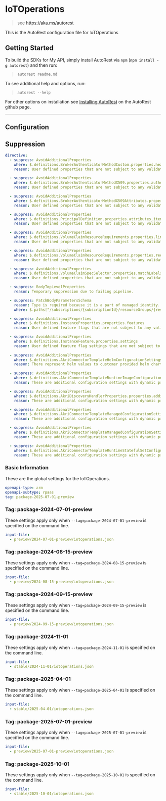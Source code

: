 # IoTOperations

> see https://aka.ms/autorest

This is the AutoRest configuration file for IoTOperations.

## Getting Started

To build the SDKs for My API, simply install AutoRest via `npm` (`npm install -g autorest`) and then run:

> `autorest readme.md`

To see additional help and options, run:

> `autorest --help`

For other options on installation see [Installing AutoRest](https://aka.ms/autorest/install) on the AutoRest github page.

---

## Configuration

## Suppression

``` yaml
directive:
  - suppress: AvoidAdditionalProperties
    where: $.definitions.BrokerAuthenticatorMethodCustom.properties.headers
    reason: User defined properties that are not subject to any validations.

  - suppress: AvoidAdditionalProperties
    where: $.definitions.BrokerAuthenticatorMethodX509.properties.authorizationAttributes
    reason: User defined properties that are not subject to any validations.

  - suppress: AvoidAdditionalProperties
    where: $.definitions.BrokerAuthenticatorMethodX509Attributes.properties.attributes
    reason: User defined properties that are not subject to any validations.

  - suppress: AvoidAdditionalProperties
    where: $.definitions.PrincipalDefinition.properties.attributes.items
    reason: User defined properties that are not subject to any validations.

  - suppress: AvoidAdditionalProperties
    where: $.definitions.VolumeClaimResourceRequirements.properties.limits
    reason: User defined properties that are not subject to any validations.

  - suppress: AvoidAdditionalProperties
    where: $.definitions.VolumeClaimResourceRequirements.properties.requests
    reason: User defined properties that are not subject to any validations.

  - suppress: AvoidAdditionalProperties
    where: $.definitions.VolumeClaimSpecSelector.properties.matchLabels
    reason: User defined properties that are not subject to any validations.

  - suppress: BodyTopLevelProperties
    reason: Temporary suppression due to failing pipeline.

  - suppress: PatchBodyParametersSchema
    reason: Type is required because it is a part of managed identity.
    where: $.paths["/subscriptions/{subscriptionId}/resourceGroups/{resourceGroupName}/providers/Microsoft.IoTOperations/instances/{instanceName}"].patch.parameters[4].schema.properties.identity

  - suppress: AvoidAdditionalProperties
    where: $.definitions.InstanceProperties.properties.features
    reason: User defined feature flags that are not subject to any validations and can differ between the versions of AIO deployed on the customer's cluster.

  - suppress: AvoidAdditionalProperties
    where: $.definitions.InstanceFeature.properties.settings
    reason: User defined feature flag settings that are not subject to any validations and can differ between the versions of AIO deployed on the customer's cluster.
    
  - suppress: AvoidAdditionalProperties
    where: $.definitions.AkriConnectorTemplateHelmConfigurationSettings.properties.values
    reason: There represent helm values to customer provided helm charts hence the properties are not known ahead of time.

  - suppress: AvoidAdditionalProperties
    where: $.definitions.AkriConnectorTemplateRuntimeImageConfigurationSettings.properties.additionalConfiguration
    reason: These are additional configuration settings with dynamic properties that are not known ahead of time.

  - suppress: AvoidAdditionalProperties
    where: $.definitions.AkriDiscoveryHandlerProperties.properties.additionalConfiguration
    reason: These are additional configuration settings with dynamic properties that are not known ahead of time.

  - suppress: AvoidAdditionalProperties
    where: $.definitions.AkriConnectorTemplateManagedConfigurationSettings.properties.persistentVolumeClaimTemplates.items
    reason: These are additional configuration settings with dynamic properties that are not known ahead of time.

  - suppress: AvoidAdditionalProperties
    where: $.definitions.AkriConnectorTemplateManagedConfigurationSettings.properties.additionalConfiguration
    reason: These are additional configuration settings with dynamic properties that are not known ahead of time.

  - suppress: AvoidAdditionalProperties
    where: $.definitions.AkriConnectorTemplateRuntimeStatefulSetConfiguration.properties.statefulSetConfigurationSettings
    reason: These are additional configuration settings with dynamic properties that are not known ahead of time.
```

### Basic Information

These are the global settings for the IoTOperations.

```yaml
openapi-type: arm
openapi-subtype: rpaas
tag: package-2025-07-01-preview
```

### Tag: package-2024-07-01-preview

These settings apply only when `--tag=package-2024-07-01-preview` is specified on the command line.

```yaml $(tag) == 'package-2024-07-01-preview'
input-file:
  - preview/2024-07-01-preview/iotoperations.json
```

### Tag: package-2024-08-15-preview

These settings apply only when `--tag=package-2024-08-15-preview` is specified on the command line.

```yaml $(tag) == 'package-2024-08-15-preview'
input-file:
  - preview/2024-08-15-preview/iotoperations.json
```

### Tag: package-2024-09-15-preview

These settings apply only when `--tag=package-2024-09-15-preview` is specified on the command line.

```yaml $(tag) == 'package-2024-09-15-preview'
input-file:
  - preview/2024-09-15-preview/iotoperations.json
```

### Tag: package-2024-11-01

These settings apply only when `--tag=package-2024-11-01` is specified on the command line.

```yaml $(tag) == 'package-2024-11-01'
input-file:
  - stable/2024-11-01/iotoperations.json
```

### Tag: package-2025-04-01

These settings apply only when `--tag=package-2025-04-01` is specified on the command line.

```yaml $(tag) == 'package-2025-04-01'
input-file:
  - stable/2025-04-01/iotoperations.json
```

### Tag: package-2025-07-01-preview

These settings apply only when `--tag=package-2025-07-01-preview` is specified on the command line.

```yaml $(tag) == 'package-2025-07-01-preview'
input-file:
  - preview/2025-07-01-preview/iotoperations.json
```

### Tag: package-2025-10-01

These settings apply only when `--tag=package-2025-10-01` is specified on the command line.

```yaml $(tag) == 'package-2025-10-01'
input-file:
  - stable/2025-10-01/iotoperations.json
```